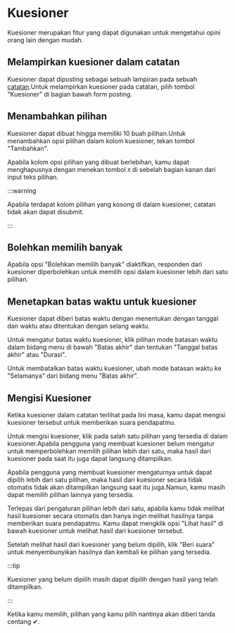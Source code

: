 # Kuesioner

Kuesioner merupakan fitur yang dapat digunakan untuk mengetahui opini orang lain dengan mudah.

## Melampirkan kuesioner dalam catatan

Kuesioner dapat diposting sebagai sebuah lampiran pada sebuah [catatan](/docs/for-users/features/note).Untuk melampirkan kuesioner pada catatan, pilih tombol "Kuesioner" di bagian bawah form posting.

## Menambahkan pilihan

Kuesioner dapat dibuat hingga memiliki 10 buah pilihan.Untuk menambahkan opsi pilihan dalam kolom kuesioner, tekan tombol "Tambahkan".

Apabila kolom opsi pilihan yang dibuat berlebihan, kamu dapat menghapusnya dengan menekan tombol `X` di sebelah bagian kanan dari input teks pilihan.

:::warning

Apabila terdapat kolom pilihan yang kosong di dalam kuesioner, catatan tidak akan dapat disubmit.

:::

## Bolehkan memilih banyak

Apabila opsi "Bolehkan memilih banyak" diaktifkan, responden dari kuesioner diperbolehkan untuk memilih opsi dalam kuesioner lebih dari satu pilihan.

## Menetapkan batas waktu untuk kuesioner

Kuesioner dapat diberi batas waktu dengan menentukan dengan tanggal dan waktu atau ditentukan dengan selang waktu.

Untuk mengatur batas waktu kuesioner, klik pilihan mode batasan waktu dalam bidang menu di bawah "Batas akhir" dan tentukan "Tanggal batas akhir" atau "Durasi".

Untuk membatalkan batas waktu kuesioner, ubah mode batasan waktu ke "Selamanya" dari bidang menu "Batas akhir".

## Mengisi Kuesioner

Ketika kuesioner dalam catatan terlihat pada lini masa, kamu dapat mengisi kuesioner tersebut untuk memberikan suara pendapatmu.

Untuk mengisi kuesioner, klik pada salah satu pilihan yang tersedia di dalam kuesioner.Apabila pengguna yang membuat kuesioner belum mengatur untuk memperbolehkan memilih pilihan lebih dari satu, maka hasil dari kuesioner pada saat itu juga dapat langsung ditampilkan.

Apabila pengguna yang membuat kuesioner mengaturnya untuk dapat dipilih lebih dari satu pilihan, maka hasil dari kuesioner secara tidak otomatis tidak akan ditampilkan langsung saat itu juga.Namun, kamu masih dapat memilih pilihan lainnya yang tersedia.

Terlepas dari pengaturan pilihan lebih dari satu, apabila kamu tidak melihat hasil kuesioner secara otomatis dan hanya ingin melihat hasilnya tanpa memberikan suara pendapatmu. Kamu dapat mengklik opsi "Lihat hasil" di bawah kuesioner untuk melihat hasil dari kuesioner tersebut.

Setelah melihat hasil dari kuesioner yang belum dipilih, klik "Beri suara" untuk menyembunyikan hasilnya dan kembali ke pilihan yang tersedia.

:::tip

Kuesioner yang belum dipilih masih dapat dipilih dengan hasil yang telah ditampilkan.

:::

Ketika kamu memilih, pilihan yang kamu pilih nantinya akan diberi tanda centang ✔.